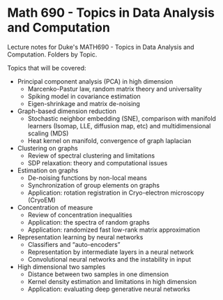 # Math 690 - Topics in Data Analysis and Computation

Lecture notes for Duke's MATH690 - Topics in Data Analysis and Computation. Folders by Topic. 

Topics that will be covered:

- Principal component analysis (PCA) in high dimension
  - Marcenko-Pastur law, random matrix theory and universality
  - Spiking model in covariance estimation
  - Eigen-shrinkage and matrix de-noising
- Graph-based dimension reduction
  - Stochastic neighbor embedding (SNE), comparison with manifold learners (Isomap,
  LLE, diffusion map, etc) and multidimensional scaling (MDS)
  - Heat kernel on manifold, convergence of graph laplacian
- Clustering on graphs
  - Review of spectral clustering and limitations
  - SDP relaxation: theory and computational issues  
- Estimation on graphs
  - De-noising functions by non-local means
  - Synchronization of group elements on graphs
  - Application: rotation registration in Cryo-electron microscopy (CryoEM)
- Concentration of measure
  - Review of concentration inequalities
  - Application: the spectra of random graphs
  - Application: randomized fast low-rank matrix approximation
- Representation learning by neural networks
  - Classifiers and “auto-encoders”
  - Representation by intermediate layers in a neural network
  - Convolutional neural networks and the instability in input
- High dimensional two samples
  - Distance between two samples in one dimension
  - Kernel density estimation and limitations in high dimension
  - Application: evaluating deep generative neural networks

